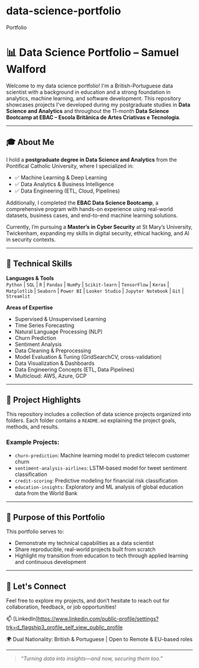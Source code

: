# data-science-portfolio
Portfolio

# 📊 Data Science Portfolio – Samuel Walford

Welcome to my data science portfolio! I'm a British-Portuguese data scientist with a background in education and a strong foundation in analytics, machine learning, and software development. This repository showcases projects I've developed during my postgraduate studies in **Data Science and Analytics** and throughout the 11-month **Data Science Bootcamp at EBAC – Escola Britânica de Artes Criativas e Tecnologia**.

---

## 🎓 About Me

I hold a **postgraduate degree in Data Science and Analytics** from the Pontifical Catholic University, where I specialized in:

- ✅ Machine Learning & Deep Learning  
- ✅ Data Analytics & Business Intelligence  
- ✅ Data Engineering (ETL, Cloud, Pipelines)

Additionally, I completed the **EBAC Data Science Bootcamp**, a comprehensive program with hands-on experience using real-world datasets, business cases, and end-to-end machine learning solutions.

Currently, I’m pursuing a **Master’s in Cyber Security** at St Mary’s University, Twickenham, expanding my skills in digital security, ethical hacking, and AI in security contexts.

---

## 🧰 Technical Skills

**Languages & Tools**  
`Python` | `SQL` | `R` | `Pandas` | `NumPy` | `Scikit-learn` | `TensorFlow` | `Keras` | `Matplotlib` | `Seaborn` | `Power BI` | `Looker Studio` | `Jupyter Notebook` | `Git` | `Streamlit`

**Areas of Expertise**
- Supervised & Unsupervised Learning
- Time Series Forecasting
- Natural Language Processing (NLP)
- Churn Prediction
- Sentiment Analysis
- Data Cleaning & Preprocessing
- Model Evaluation & Tuning (GridSearchCV, cross-validation)
- Data Visualization & Dashboards
- Data Engineering Concepts (ETL, Data Pipelines)
- Multicloud: AWS, Azure, GCP

---

## 📁 Project Highlights

This repository includes a collection of data science projects organized into folders. Each folder contains a `README.md` explaining the project goals, methods, and results.

### Example Projects:
- `churn-prediction`: Machine learning model to predict telecom customer churn  
- `sentiment-analysis-airlines`: LSTM-based model for tweet sentiment classification  
- `credit-scoring`: Predictive modeling for financial risk classification  
- `education-insights`: Exploratory and ML analysis of global education data from the World Bank  

---

## 📌 Purpose of this Portfolio

This portfolio serves to:
- Demonstrate my technical capabilities as a data scientist
- Share reproducible, real-world projects built from scratch
- Highlight my transition from education to tech through applied learning and continuous development

---

## 🤝 Let's Connect

Feel free to explore my projects, and don’t hesitate to reach out for collaboration, feedback, or job opportunities!

📫 [LinkedIn]https://www.linkedin.com/public-profile/settings?trk=d_flagship3_profile_self_view_public_profile

🌍 Dual Nationality: British & Portuguese | Open to Remote & EU-based roles

---

> *“Turning data into insights—and now, securing them too.”*
